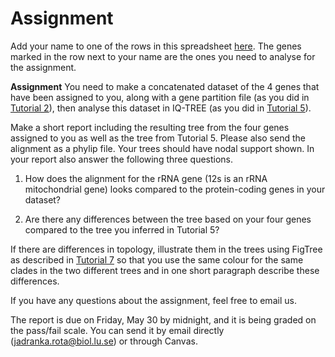 # Assignment

Add your name to one of the rows in this spreadsheet [here](https://docs.google.com/spreadsheets/d/1VYY7-ZHgKt1sSojdA3Fv1WBcGX6WjfPnGcKyXUKZD2o/edit#gid=356692471). The genes marked in the row next to your name are the ones you need to analyse for the assignment.


**Assignment** You need to make a concatenated dataset of the 4 genes that have been assigned to you, along with a gene partition file (as you did in [Tutorial 2](../Tutorials/Alignments)), then analyse this dataset in IQ-TREE (as you did in [Tutorial 5](../Tutorials/MaximumLikelihood)).

Make a short report including the resulting tree from the four genes assigned to you as well as the tree from Tutorial 5. Please also send the alignment as a phylip file. Your trees should have nodal support shown. In your report also answer the following three questions.

1) How does the alignment for the rRNA gene (12s is an rRNA mitochondrial gene) looks compared to the protein-coding genes in your dataset?

2) Are there any differences between the tree based on your four genes compared to the tree you inferred in Tutorial 5? 

If there are differences in topology, illustrate them in the trees using FigTree as described in [Tutorial 7](../Tutorials/TreeManipulation) so that you use the same colour for the same clades in the two different trees and in one short paragraph describe these differences.

If you have any questions about the assignment, feel free to email us.

The report is due on Friday, May 30 by midnight, and it is being graded on the pass/fail scale. You can send it by email directly (jadranka.rota@biol.lu.se) or through Canvas.
